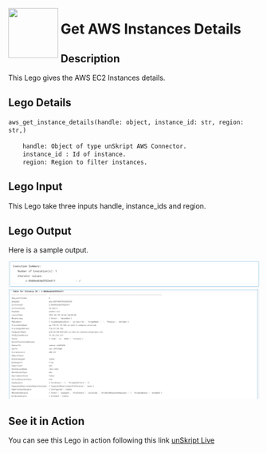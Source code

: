 [<img align="left" src="https://unskript.com/assets/favicon.png" width="100" height="100" style="padding-right: 5px">](https://unskript.com/assets/favicon.png) 
<h1>Get AWS Instances Details </h1>

## Description
This Lego gives the AWS EC2 Instances details.


## Lego Details

    aws_get_instance_details(handle: object, instance_id: str, region: str,)

        handle: Object of type unSkript AWS Connector.
        instance_id : Id of instance.
        region: Region to filter instances.

## Lego Input
This Lego take three inputs handle, instance_ids and region.

## Lego Output
Here is a sample output.

<img src="./1.png">
<img src="./2.png">



## See it in Action
You can see this Lego in action following this link [unSkript Live](https://unskript.com)